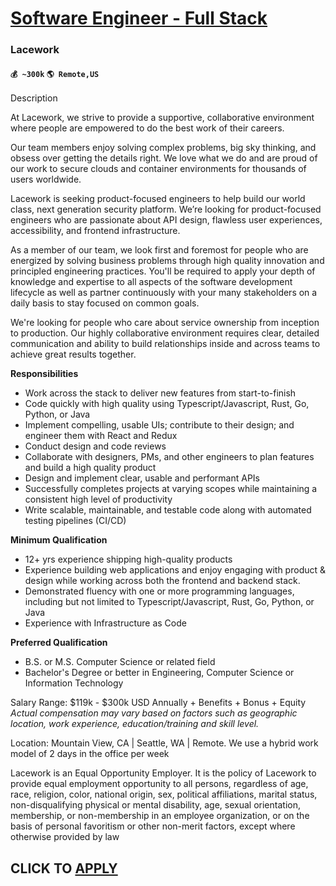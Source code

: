 # [Software Engineer - Full Stack](https://www.remotewlb.com/apply/software-engineer-full-stack-79452)  
### Lacework  
#### `💰 ~300k` `🌎 Remote,US`  

Description

At Lacework, we strive to provide a supportive, collaborative environment where people are empowered to do the best work of their careers.

Our team members enjoy solving complex problems, big sky thinking, and obsess over getting the details right. We love what we do and are proud of our work to secure clouds and container environments for thousands of users worldwide.

Lacework is seeking product-focused engineers to help build our world class, next generation security platform. We’re looking for product-focused engineers who are passionate about API design, flawless user experiences, accessibility, and frontend infrastructure.

As a member of our team, we look first and foremost for people who are energized by solving business problems through high quality innovation and principled engineering practices. You'll be required to apply your depth of knowledge and expertise to all aspects of the software development lifecycle as well as partner continuously with your many stakeholders on a daily basis to stay focused on common goals.

We're looking for people who care about service ownership from inception to production. Our highly collaborative environment requires clear, detailed communication and ability to build relationships inside and across teams to achieve great results together.

**Responsibilities**

  * Work across the stack to deliver new features from start-to-finish 
  * Code quickly with high quality using Typescript/Javascript, Rust, Go, Python, or Java
  * Implement compelling, usable UIs; contribute to their design; and engineer them with React and Redux
  * Conduct design and code reviews
  * Collaborate with designers, PMs, and other engineers to plan features and build a high quality product 
  * Design and implement clear, usable and performant APIs 
  * Successfully completes projects at varying scopes while maintaining a consistent high level of productivity
  * Write scalable, maintainable, and testable code along with automated testing pipelines (CI/CD)

**Minimum Qualification**

  * 12+ yrs experience shipping high-quality products
  * Experience building web applications and enjoy engaging with product & design while working across both the frontend and backend stack. 
  * Demonstrated fluency with one or more programming languages, including but not limited to Typescript/Javascript, Rust, Go, Python, or Java
  * Experience with Infrastructure as Code

**Preferred Qualification**

  * B.S. or M.S. Computer Science or related field
  * Bachelor's Degree or better in Engineering, Computer Science or Information Technology

Salary Range: $119k - $300k USD Annually + Benefits + Bonus + Equity  
 _Actual compensation may vary based on factors such as geographic location, work experience, education/training and skill level._

Location: Mountain View, CA | Seattle, WA | Remote. We use a hybrid work model of 2 days in the office per week

Lacework is an Equal Opportunity Employer. It is the policy of Lacework to provide equal employment opportunity to all persons, regardless of age, race, religion, color, national origin, sex, political affiliations, marital status, non-disqualifying physical or mental disability, age, sexual orientation, membership, or non-membership in an employee organization, or on the basis of personal favoritism or other non-merit factors, except where otherwise provided by law

  
## CLICK TO [APPLY](https://www.remotewlb.com/apply/software-engineer-full-stack-79452)

